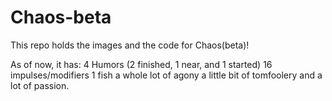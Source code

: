 # Chaos-beta
This repo holds the images and the code for Chaos(beta)!

As of now, it has:
4 Humors (2 finished, 1 near, and 1 started)
16 impulses/modifiers
1 fish
a whole lot of agony
a little bit of tomfoolery
and a lot of passion.
